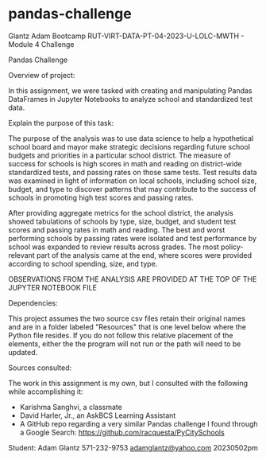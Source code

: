 # pandas-challenge
Glantz Adam Bootcamp RUT-VIRT-DATA-PT-04-2023-U-LOLC-MWTH - Module 4 Challenge

Pandas Challenge

Overview of project:

In this assignment, we were tasked with creating and manipulating Pandas DataFrames in Jupyter Notebooks to analyze school and standardized test data. 

Explain the purpose of this task:

The purpose of the analysis was to use data science to help a hypothetical school board and mayor make strategic decisions regarding future school budgets and priorities in a particular school district. The measure of success for schools is high scores in math and reading on district-wide standardized tests, and passing rates on those same tests. Test results data was examined in light of information on local schools, including school size, budget, and type to discover patterns that may contribute to the success of schools in promoting high test scores and passing rates.

After providing aggregate metrics for the school district, the analysis showed tabulations of schools by type, size, budget, and student test scores and passing rates in math and reading. The best and worst performing schools by passing rates were isolated and test performance by school was expanded to review results across grades. The most policy-relevant part of the analysis came at the end, where scores were provided according to school spending, size, and type.

OBSERVATIONS FROM THE ANALYSIS ARE PROVIDED AT THE TOP OF THE JUPYTER NOTEBOOK FILE

Dependencies:

This project assumes the two source csv files retain their original names and are in a folder labeled "Resources" that is one level below where the Python file resides.
If you do not follow this relative placement of the elements, either the the program will not run or the path will need to be updated.

Sources consulted:

The work in this assignment is my own, but I consulted with the following while accomplishing it:
- Karishma Sanghvi, a classmate
- David Harler, Jr., an AskBCS Learning Assistant
- A GitHub repo regarding a very similar Pandas challenge I found through a Google Search: https://github.com/racquesta/PyCitySchools

Student: Adam Glantz 571-232-9753 adamglantz@yahoo.com
20230502pm

